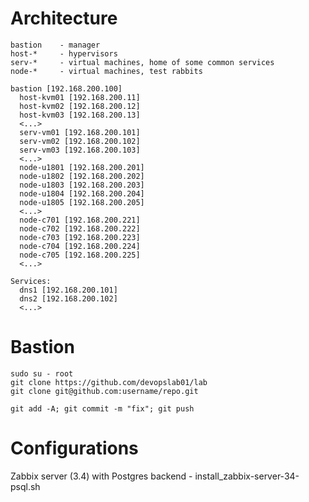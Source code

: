 # Architecture

````
bastion    - manager
host-*     - hypervisors
serv-*     - virtual machines, home of some common services
node-*     - virtual machines, test rabbits
````

````
bastion [192.168.200.100]
  host-kvm01 [192.168.200.11]
  host-kvm02 [192.168.200.12]
  host-kvm03 [192.168.200.13]
  <...>
  serv-vm01 [192.168.200.101]
  serv-vm02 [192.168.200.102]
  serv-vm03 [192.168.200.103]
  <...>
  node-u1801 [192.168.200.201]
  node-u1802 [192.168.200.202]
  node-u1803 [192.168.200.203]
  node-u1804 [192.168.200.204]
  node-u1805 [192.168.200.205]
  <...>
  node-c701 [192.168.200.221]
  node-c702 [192.168.200.222]
  node-c703 [192.168.200.223]
  node-c704 [192.168.200.224]
  node-c705 [192.168.200.225]
  <...>

Services:
  dns1 [192.168.200.101]
  dns2 [192.168.200.102]
  <...>
````

# Bastion

````
sudo su - root
git clone https://github.com/devopslab01/lab
git clone git@github.com:username/repo.git

git add -A; git commit -m "fix"; git push
````

# Configurations

Zabbix server (3.4) with Postgres backend       - install_zabbix-server-34-psql.sh
